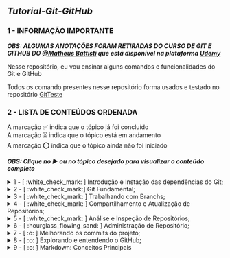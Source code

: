 ## ***Tutorial-Git-GitHub***

### 1 - INFORMAÇÃO IMPORTANTE

***OBS: ALGUMAS ANOTAÇÕES FORAM RETIRADAS DO CURSO DE GIT E GITHUB DO [@Matheus Battisti](https://github.com/matheusbattisti) que está disponível na plataforma [Udemy](https://www.udemy.com/)***

Nesse repositório, eu vou ensinar alguns comandos e funcionalidades do Git e GitHub

Todos os comando presentes nesse repositório forma usados e testado no repositório [GitTeste](https://github.com/IgorMariano25/GitTeste)

### 2 - LISTA DE CONTEÚDOS ORDENADA 
A marcação :white_check_mark: indica que o tópico já foi concluído\
A marcação :hourglass_flowing_sand: indica que o tópico está em andamento\
A marcação :o: indica que o tópico ainda não foi iniciado

***OBS: Clique no ▶ ou no tópico desejado para visualizar o conteúdo completo***

<details><summary> 1 - [ :white_check_mark: ] Introdução e Instação das dependências do Git;</summary> <br/>
 
<p> 1.1 - [ :white_check_mark: ] Instalando Git no Windows </p>
<p> 1.2 - [ :white_check_mark: ] Instalando VSCode no Windows </p>
<p> 1.3 - [ :white_check_mark: ] O que é controle de versão  ? </p>
<p> 1.4 - [ :white_check_mark: ] O que é GIT ? </p>
</details>

<details><summary> 2 - [ :white_check_mark:] Git Fundamental;</summary> <br/>

<p> 2.1 -  [ :white_check_mark:] O que é um repositório ? </p> 
<p> 2.2 -  [ :white_check_mark:] Criando repositórios </p>
<p> 2.3 -  [ :white_check_mark:] O que é GitHub ? </p>
<p> 2.4 -  [ :white_check_mark:] Enviando Repositórios para o GitHub </p>
<p> 2.5 -  [ :white_check_mark:] Verificando alterações </p>
<p> 2.6 -  [ :white_check_mark:] Adicionando arquivos ao projeto </p>
<p> 2.7 -  [ :white_check_mark:] Salvando alterações </p>
<p> 2.8 -  [ :white_check_mark:] Enviando código para o repositório remoto </p>
<p> 2.9 -  [ :white_check_mark:] Recebendo alterações </p>
<p> 2.10 -  [ :white_check_mark:] Clonando repositório </p>
<p> 2.11 -  [ :white_check_mark:] Removendo arquivos </p>
<p> 2.12 -  [ :white_check_mark:] Verificando as alterações por meio de log </p>
<p> 2.13 -  [ :white_check_mark:] Renomeando/Movendo arquivos </p>
<p> 2.14 -  [ :white_check_mark:] Desfazendo alterações </p>
<p> 2.15 -  [ :white_check_mark:] Ignorando arquivos e diretórios em um projeto </p>
<p> 2.16 [ :white_check_mark:] Resetando um Branch </p>
</details>
  
<details><summary> 3 - [ :white_check_mark: ] Trabalhando com Branchs; </summary> <br/>

<p> 3.1 - [ :white_check_mark:] O que são branches </p>
<p> 3.2 -  [ :white_check_mark:] Criando e visualizando branches </p>
<p> 3.3 -  [ :white_check_mark:] Deletando branches </p>
<p> 3.4 -  [ :white_check_mark:] Mudando de branches </p>
<p> 3.5 -  [ :white_check_mark:] Unindo branches </p>
<p> 3.6 -  [ :white_check_mark:] Utilizando a stash </p>
<p> 3.7 -  [ :white_check_mark: ] Recuperando a stash </p>
<p> 3.8 -  [ :white_check_mark: ] Removendo a stash </p>
<p> 3.9 -  [ :white_check_mark: ] Criando tags </p>
<p> 3.10 -  [ :white_check_mark: ] Alterando a tag </p>
<p> 3.11 -  [ :white_check_mark: ] Enviando tags ao repositório </p>
<p> 3.12 -  [ :white_check_mark: ] Conclusão da Seção </p>
</details>

<details><summary> 4 - [ :white_check_mark: ] Compartilhamento e Atualização de Repositórios; </summary> <br/>
 
<p> 4.1 - [ :white_check_mark: ] Introdução da seção </p>
<p> 4.2 - [ :white_check_mark: ] Encontrando branches </p> 
<p> 4.3 - [ :white_check_mark: ] Recebendo atualizações </p>
<p> 4.4 - [ :white_check_mark: ] Enviando alterações </p>
<p> 4.5 - [ :white_check_mark: ] Utilizando o remote </p> 
<p> 4.6 - [ :white_check_mark: ] Conhecendo os submodules </p>
<p> 4.7 - [ :white_check_mark: ] Atualizando os submodules </p>
<p> 4.8 - [ :white_check_mark: ] Conclusão da Seção </p> 
</details>

<details><summary> 5 - [ :white_check_mark:  ] Análise e Inspeção de Repositórios; </summary> <br/>
 
<p> 5.1 - [ :white_check_mark: ] Introdução da seção </p>
<p> 5.2 - [ :white_check_mark: ] Exibindo detalhes de branches e tags </p> 
<p> 5.3 - [ :white_check_mark: ] Verificando diferenças </p>
<p> 5.4 - [ :white_check_mark: ] Log de atividades resumido </p>
<p> 5.5 - [ :white_check_mark: ] Conclusão da Seção </p> 
</details>

<details><summary> 6 - [ :hourglass_flowing_sand: ] Administração de Repositório; </summary> <br/>
 
<p> 6.1 - [ :o: ] Introdução da seção </p>
<p> 6.2 - [ :o: ] Limpando arquivos untracked </p>
<p> 6.3 - [ :o: ] Otimizando repositório </p>
<p> 6.4 - [ :o: ] Verificando Integridade dos arquivos </p>
<p> 6.5 - [ :o: ] Reflog </p>
<p> 6.6 - [ :o: ] Comprimindo o repositório </p>
<p> 6.7 - [ :o: ] Conclusão da Seção </p> 
</details>

<details><summary> 7 - [ :o: ] Melhorando os commits do projeto; </summary> <br/>

<p> 7.1 - [ :o: ] A importância dos commits </p>
<p> 7.2 - [ :o: ] Técnica de private branch </p>
<p> 7.3 - [ :o: ] Melhorando as mensagens de commits </p>
</details>

<details><summary> 8 - [ :o: ] Explorando e entendendo o GitHub; </summary> <br/>

<p> 8.1 - [ :o: ] Introdução da seção </p>
<p> 8.2 - [ :o: ] Criando repositório </p>
<p> 8.3 - [ :o: ] Verificando código fonte e licenças</p>
<p> 8.4 - [ :o: ] Criando e verificando issues </p>
<p> 8.5 - [ :o: ] Atualizando projeto por pull request </p>
<p> 8.6 - [ :o: ] Processos de CI/CD no GitHub </p>
<p> 8.7 - [ :o: ] Criando uma wiki no GitHub </p>
<p> 8.8 - [ :o: ] Visualizando os dados do projeto </p>
<p> 8.9 - [ :o: ] Configurações do repositório </p>
<p> 8.10 - [ :o: ] Criando gists </p>
<p> 8.11 - [ :o: ] Buscando repositórios Interessantes </p>
<p> 8.12 - [ :o: ] Conclusão da Seção </p> 

</details>

<details><summary> 9 - [ :o: ] Markdown: Conceitos Principais </summary> <br/>

 <p> 9.1 - [ :o: ] Introdução da seção </p>
 <p> 9.2 - [ :o: ] O que é Markdown ? </p>
 <p> 9.3 - [ :o: ] Criando títulos </p>
 <p> 9.4 - [ :o: ] Ênfase nos textos </p>
 <p> 9.5 - [ :o: ] Listas com Markdown </p>
 <p> 9.6 - [ :o: ] Inserindo imagens </p>
 <p> 9.7 - [ :o: ] Links em Markdown </p>
 <p> 9.8 - [ :o: ] Inserindo código fonte </p>
 <p> 9.9 - [ :o: ] Lista de tarefas do projeto </p>
 <p> 9.10 - [ :o: ] Conclusão da Seção </p> 

</details>
